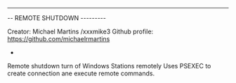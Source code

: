 ------------------------------------------------------------------
-- REMOTE SHUTDOWN ---------

Creator: Michael Martins /xxxmike3
Github profile: https://github.com/michaelrmartins

-
Remote shutdown turn of Windows Stations remotely
Uses PSEXEC to create connection ane execute remote commands.

